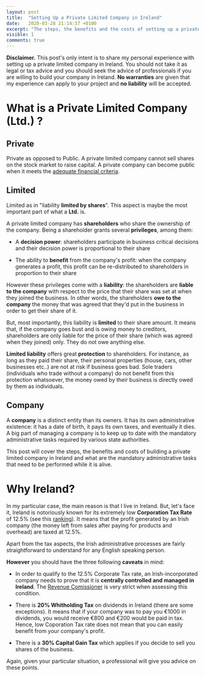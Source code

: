 ```yaml
---
layout: post
title:  "Setting Up a Private Limited Company in Ireland"
date:   2020-03-28 21:14:37 +0100
excerpt: "The steps, the benefits and the costs of setting up a private limited company in Ireland."
visible: 1
comments: true
---
```


**Disclaimer.** This post's only intent is to share my personal experience with setting up a private limited company in Ireland. You should not take it as legal or tax advice and you should seek the advice of professionals if you are willing to build your company in Ireland. **No warranties** are given that my experience can apply to your project and **no liability** will be accepted.

# What is a Private Limited Company (Ltd.) ?

## Private

Private as opposed to Public. A private limited company cannot sell shares on the stock market to raise capital. A private company can become public when it meets the [adequate financial criteria](https://www.enterprise-ireland.com/en/Invest-in-Emerging-Companies/Source-of-Private-Capital/Public-Listing.html).

## Limited

Limited as in "liability **limited by shares**". This aspect is maybe the most important part of what a **Ltd.** is.    

A private limited company has **shareholders** who share the ownership of the company. Being a shareholder grants several **privileges**, among them:

- A **decision power**: shareholders participate in business critical decisions and their decision power is proportional to their share

- The ability to **benefit** from the company's profit: when the company generates a profit, this profit can be re-distributed to shareholders in proportion to their share        


However these privileges come with a **liability**: the shareholders are **liable to the company** with respect to the price that their share was set at when they joined the business. In other words, the shareholders **owe to the company** the money that was agreed that they'd put in the business in order to get their share of it.


But, most importantly, this liability is **limited** to their share amount. It means that, if the company goes bust and is owing money to creditors, shareholders are only liable for the price of their share (which was agreed when they joined) only. They do not owe anything else.    

**Limited liability**  offers great **protection** to shareholders. For instance, as long as they paid their share, their personal properties (house, cars, other businesses etc..) are not at risk if business goes bad. Sole traders (individuals who trade without a company) do not benefit from this protection whatsoever, the money owed by their business is directly owed by them as individuals.


## Company

A **company** is a distinct entity than its owners. It has its own administrative existence: it has a date of birth, it pays its own taxes, and eventually it dies. A big part of managing a company is to keep up to date with the mandatory administrative tasks required by various state authorities. 

This post will cover the steps, the benefits and costs of building a private limited company in Ireland and what are the mandatory administrative tasks that need to be performed while it is alive.

# Why Ireland?

In my particular case, the main reason is that I live in Ireland. But, let's face it, Ireland is notoriously known for its extremely low **Corporation Tax Rate** of 12.5% (see this [ranking](https://www.investopedia.com/articles/personal-finance/051915/corporate-tax-rates-highs-and-lows.asp)). It means that the profit generated by an Irish company (the money left from sales after paying for products and overhead) are taxed at 12.5%. 

Apart from the tax aspects, the Irish administrative processes are fairly straightforward to understand for any English speaking person.

**However** you should have the three following **caveats** in mind:    

- In order to qualify to the 12.5% Corporate Tax rate, an Irish-incorporated company needs to prove that it is **centrally controlled and managed in Ireland**. The [Revenue Comissioner](https://revenue.ie/) is very strict when assessing this condition.

- There is **20% Whitholding Tax** on dividends in Ireland (there are some exceptions). It means that if your company was to pay you €1000 in dividends, you would receive €800 and €200 would be paid in tax. Hence, low Coporation Tax rate does not mean that you can easily benefit from your company's profit. 

- There is a **30% Capital Gain Tax** which applies if you decide to sell you shares of the business.

Again, given your particular situation, a professional will give you advice on these points.



